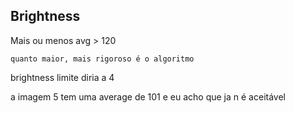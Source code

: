 
<h2> Brightness </h2>
Mais ou menos     
    avg > 120 

    quanto maior, mais rigoroso é o algoritmo


brightness limite diria a 4

a imagem 5 tem uma average de 101 e eu acho que ja n é aceitável

